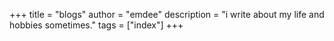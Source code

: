 +++
title = "blogs"
author = "emdee"
description = "i write about my life and hobbies sometimes."
tags = ["index"]
+++